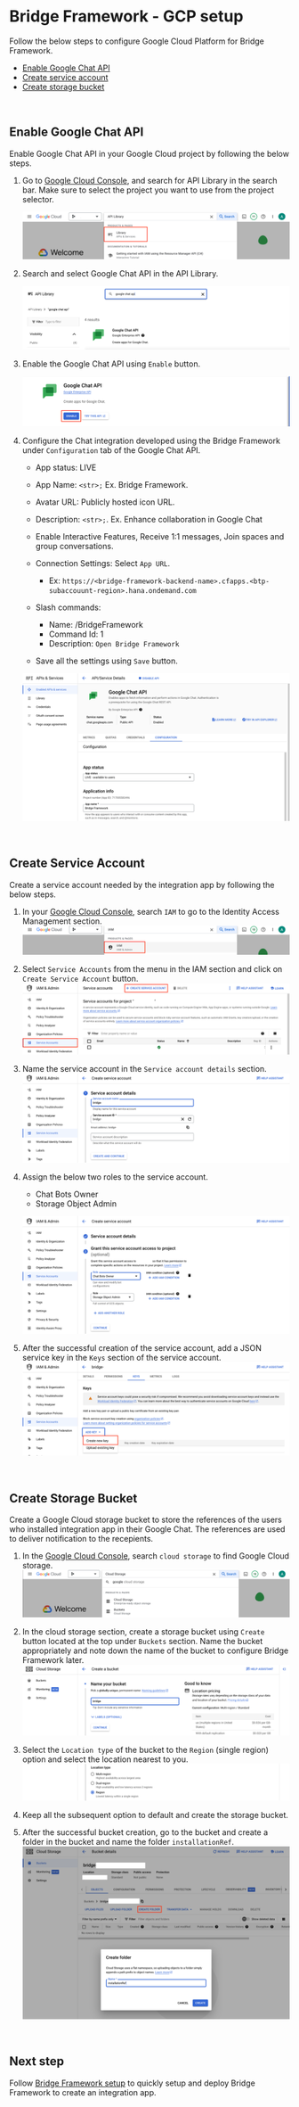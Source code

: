 # **Bridge Framework - GCP setup**

Follow the below steps to configure Google Cloud Platform for Bridge Framework.

- [Enable Google Chat API](#enable-google-chat-api)
- [Create service account](#create-service-account)
- [Create storage bucket](#create-storage-bucket)

&nbsp;

## Enable Google Chat API

Enable Google Chat API in your Google Cloud project by following the below steps.

1. Go to [Google Cloud Console](https://console.cloud.google.com), and search for API Library in the search bar. Make sure to select the project you want to use from the project selector.

   ![API Library](./images/api-library.png)

2. Search and select Google Chat API in the API Library.

   ![Chat API](./images/chat-api.png)

3. Enable the Google Chat API using `Enable` button.

   ![Enable Chat API](./images/enable-chat-api.png)

4. Configure the Chat integration developed using the Bridge Framework under `Configuration` tab of the Google Chat API.

   - App status: LIVE
   - App Name: `<str>;` Ex. Bridge Framework.
   - Avatar URL: Publicly hosted icon URL.
   - Description: `<str>;`. Ex. Enhance collaboration in Google Chat
   - Enable Interactive Features, Receive 1:1 messages, Join spaces and group conversations.
   - Connection Settings: Select `App URL`.
     - Ex: `https://<bridge-framework-backend-name>.cfapps.<btp-subaccouunt-region>.hana.ondemand.com`
   - Slash commands:

     - Name: /BridgeFramework
     - Command Id: 1
     - Description: `Open Bridge Framework`

   - Save all the settings using `Save` button.

   ![Configure Chat App](./images/configure-chat-app.png)

&nbsp;

## Create Service Account

Create a service account needed by the integration app by following the below steps.

1. In your [Google Cloud Console](https://console.cloud.google.com), search `IAM` to go to the Identity Access Management section.
   ![IAM](./images/iam.png)

2. Select `Service Accounts` from the menu in the IAM section and click on `Create Service Account` button.
   ![Create Service Account](./images/service-account.png)

3. Name the service account in the `Service account details` section.
   ![Service account details](./images/service-acc-details.png)

4. Assign the below two roles to the service account.

   - Chat Bots Owner
   - Storage Object Admin

   ![Assign roles](./images/service-acc-roles.png)

5. After the successful creation of the service account, add a JSON service key in the `Keys` section of the service account.
   ![Create Service Key](./images/service-acc-key.png)

&nbsp;

## Create Storage Bucket

Create a Google Cloud storage bucket to store the references of the users who installed integration app in their Google Chat. The references are used to deliver notification to the recepients.

1. In the [Google Cloud Console](https://console.cloud.google.com), search `cloud storage` to find Google Cloud storage.
   ![Google Cloud storage](./images/google-cloud-storage.png)

2. In the cloud storage section, create a storage bucket using `Create` button located at the top under `Buckets` section. Name the bucket appropriately and note down the name of the bucket to configure Bridge Framework later.
   ![Name storage bucket](./images/name-bucket.png)

3. Select the `Location type` of the bucket to the `Region` (single region) option and select the location nearest to you.
   ![Bucket location](./images/bucket-region.png)

4. Keep all the subsequent option to default and create the storage bucket.

5. After the successful bucket creation, go to the bucket and create a folder in the bucket and name the folder `installationRef`.
   ![Create folder in bucket](./images/create-folder.png)

&nbsp;

## Next step

Follow [Bridge Framework setup](./deploy-app.md) to quickly setup and deploy Bridge Framework to create an integration app.
